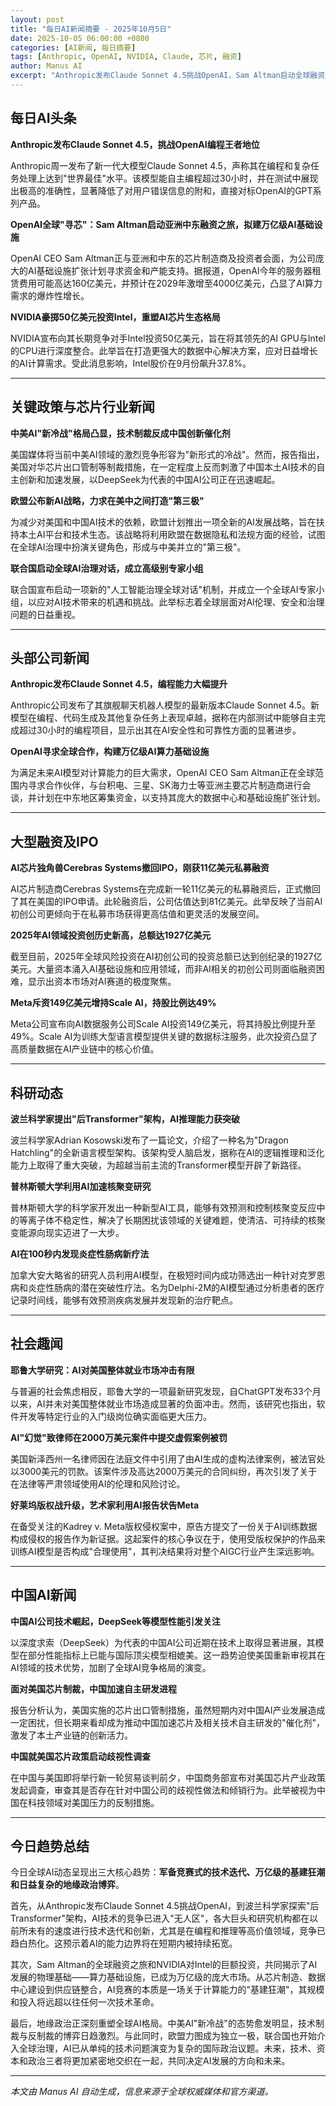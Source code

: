 ```yaml
---
layout: post
title: "每日AI新闻摘要 - 2025年10月5日"
date: 2025-10-05 06:00:00 +0800
categories: [AI新闻, 每日摘要]
tags: [Anthropic, OpenAI, NVIDIA, Claude, 芯片, 融资]
author: Manus AI
excerpt: "Anthropic发布Claude Sonnet 4.5挑战OpenAI，Sam Altman启动全球融资之旅，NVIDIA豪掷50亿投资Intel重塑AI芯片格局"
---
```


## 每日AI头条

**Anthropic发布Claude Sonnet 4.5，挑战OpenAI编程王者地位**

Anthropic周一发布了新一代大模型Claude Sonnet 4.5，声称其在编程和复杂任务处理上达到"世界最佳"水平。该模型能自主编程超过30小时，并在测试中展现出极高的准确性，显著降低了对用户错误信息的附和，直接对标OpenAI的GPT系列产品。

**OpenAI全球"寻芯"：Sam Altman启动亚洲中东融资之旅，拟建万亿级AI基础设施**

OpenAI CEO Sam Altman正与亚洲和中东的芯片制造商及投资者会面，为公司庞大的AI基础设施扩张计划寻求资金和产能支持。据报道，OpenAI今年的服务器租赁费用可能高达160亿美元，并预计在2029年激增至4000亿美元，凸显了AI算力需求的爆炸性增长。

**NVIDIA豪掷50亿美元投资Intel，重塑AI芯片生态格局**

NVIDIA宣布向其长期竞争对手Intel投资50亿美元，旨在将其领先的AI GPU与Intel的CPU进行深度整合。此举旨在打造更强大的数据中心解决方案，应对日益增长的AI计算需求。受此消息影响，Intel股价在9月份飙升37.8%。

---

## 关键政策与芯片行业新闻

**中美AI"新冷战"格局凸显，技术制裁反成中国创新催化剂**

美国媒体将当前中美AI领域的激烈竞争形容为"新形式的冷战"。然而，报告指出，美国对华芯片出口管制等制裁措施，在一定程度上反而刺激了中国本土AI技术的自主创新和加速发展，以DeepSeek为代表的中国AI公司正在迅速崛起。

**欧盟公布新AI战略，力求在美中之间打造"第三极"**

为减少对美国和中国AI技术的依赖，欧盟计划推出一项全新的AI发展战略，旨在扶持本土AI平台和技术生态。该战略将利用欧盟在数据隐私和法规方面的经验，试图在全球AI治理中扮演关键角色，形成与中美并立的"第三极"。

**联合国启动全球AI治理对话，成立高级别专家小组**

联合国宣布启动一项新的"人工智能治理全球对话"机制，并成立一个全球AI专家小组，以应对AI技术带来的机遇和挑战。此举标志着全球层面对AI伦理、安全和治理问题的日益重视。

---

## 头部公司新闻

**Anthropic发布Claude Sonnet 4.5，编程能力大幅提升**

Anthropic公司发布了其旗舰聊天机器人模型的最新版本Claude Sonnet 4.5。新模型在编程、代码生成及其他复杂任务上表现卓越，据称在内部测试中能够自主完成超过30小时的编程项目，显示出其在AI安全性和可靠性方面的显著进步。

**OpenAI寻求全球合作，构建万亿级AI算力基础设施**

为满足未来AI模型对计算能力的巨大需求，OpenAI CEO Sam Altman正在全球范围内寻求合作伙伴，与台积电、三星、SK海力士等亚洲主要芯片制造商进行会谈，并计划在中东地区筹集资金，以支持其庞大的数据中心和基础设施扩张计划。

---

## 大型融资及IPO

**AI芯片独角兽Cerebras Systems撤回IPO，刚获11亿美元私募融资**

AI芯片制造商Cerebras Systems在完成新一轮11亿美元的私募融资后，正式撤回了其在美国的IPO申请。此轮融资后，公司估值达到81亿美元。此举反映了当前AI初创公司更倾向于在私募市场获得更高估值和更灵活的发展空间。

**2025年AI领域投资创历史新高，总额达1927亿美元**

截至目前，2025年全球风险投资在AI初创公司的投资总额已达到创纪录的1927亿美元。大量资本涌入AI基础设施和应用领域，而非AI相关的初创公司则面临融资困难，显示出资本市场对AI赛道的极度聚焦。

**Meta斥资149亿美元增持Scale AI，持股比例达49%**

Meta公司宣布向AI数据服务公司Scale AI投资149亿美元，将其持股比例提升至49%。Scale AI为训练大型语言模型提供关键的数据标注服务，此次投资凸显了高质量数据在AI产业链中的核心价值。

---

## 科研动态

**波兰科学家提出"后Transformer"架构，AI推理能力获突破**

波兰科学家Adrian Kosowski发布了一篇论文，介绍了一种名为"Dragon Hatchling"的全新语言模型架构。该架构受人脑启发，据称在AI的逻辑推理和泛化能力上取得了重大突破，为超越当前主流的Transformer模型开辟了新路径。

**普林斯顿大学利用AI加速核聚变研究**

普林斯顿大学的科学家开发出一种新型AI工具，能够有效预测和控制核聚变反应中的等离子体不稳定性，解决了长期困扰该领域的关键难题，使清洁、可持续的核聚变能源向现实迈进了一大步。

**AI在100秒内发现炎症性肠病新疗法**

加拿大安大略省的研究人员利用AI模型，在极短时间内成功筛选出一种针对克罗恩病和炎症性肠病的潜在突破性疗法。名为Delphi-2M的AI模型通过分析患者的医疗记录时间线，能够有效预测疾病发展并发现新的治疗靶点。

---

## 社会趣闻

**耶鲁大学研究：AI对美国整体就业市场冲击有限**

与普遍的社会焦虑相反，耶鲁大学的一项最新研究发现，自ChatGPT发布33个月以来，AI并未对美国整体就业市场造成显著的负面冲击。然而，该研究也指出，软件开发等特定行业的入门级岗位确实面临更大压力。

**AI"幻觉"致律师在2000万美元案件中提交虚假案例被罚**

美国新泽西州一名律师因在法庭文件中引用了由AI生成的虚构法律案例，被法官处以3000美元的罚款。该案件涉及高达2000万美元的合同纠纷，再次引发了关于在法律等严肃领域使用AI的伦理和风险讨论。

**好莱坞版权战升级，艺术家利用AI报告状告Meta**

在备受关注的Kadrey v. Meta版权侵权案中，原告方提交了一份关于AI训练数据构成侵权的报告作为新证据。这起案件的核心争议在于，使用受版权保护的作品来训练AI模型是否构成"合理使用"，其判决结果将对整个AIGC行业产生深远影响。

---

## 中国AI新闻

**中国AI公司技术崛起，DeepSeek等模型性能引发关注**

以深度求索（DeepSeek）为代表的中国AI公司近期在技术上取得显著进展，其模型在部分性能指标上已能与国际顶尖模型相媲美。这一趋势迫使美国重新审视其在AI领域的技术优势，加剧了全球AI竞争格局的演变。

**面对美国芯片制裁，中国加速自主研发进程**

报告分析认为，美国实施的芯片出口管制措施，虽然短期内对中国AI产业发展造成一定困扰，但长期来看却成为推动中国加速芯片及相关技术自主研发的"催化剂"，激发了本土产业链的创新活力。

**中国就美国芯片政策启动歧视性调查**

在中国与美国即将举行新一轮贸易谈判前夕，中国商务部宣布对美国芯片产业政策发起调查，审查其是否存在针对中国公司的歧视性做法和倾销行为。此举被视为中国在科技领域对美国压力的反制措施。

---

## 今日趋势总结

今日全球AI动态呈现出三大核心趋势：**军备竞赛式的技术迭代、万亿级的基建狂潮和日益复杂的地缘政治博弈**。

首先，从Anthropic发布Claude Sonnet 4.5挑战OpenAI，到波兰科学家探索"后Transformer"架构，AI技术的竞争已进入"无人区"，各大巨头和研究机构都在以前所未有的速度进行技术迭代和创新，尤其是在编程和推理等高价值领域，竞争已趋白热化。这预示着AI的能力边界将在短期内被持续拓宽。

其次，Sam Altman的全球融资之旅和NVIDIA对Intel的巨额投资，共同揭示了AI发展的物理基础——算力基础设施，已成为万亿级的庞大市场。从芯片制造、数据中心建设到供应链整合，AI竞赛的本质是一场关于计算能力的"基建狂潮"，其规模和投入将远超以往任何一次技术革命。

最后，地缘政治正深刻重塑全球AI格局。中美AI"新冷战"的态势愈发明显，技术制裁与反制裁的博弈日趋激烈。与此同时，欧盟力图成为独立一极，联合国也开始介入全球治理，AI已从单纯的技术问题演变为复杂的国际政治议题。未来，技术、资本和政治三者将更加紧密地交织在一起，共同决定AI发展的方向和未来。

---

*本文由 Manus AI 自动生成，信息来源于全球权威媒体和官方渠道。*
